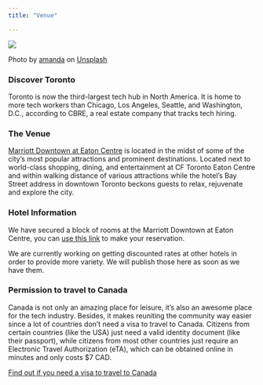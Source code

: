 ```yaml
---
title: "Venue" 

---
```


<img class="img-fluid mb-1" src="/images/toronto.webp">
<p class="credit mb-4">Photo by <a href="https://unsplash.com/@amandachang?utm_source=unsplash&utm_medium=referral&utm_content=creditCopyText">amanda</a> on <a href="https://unsplash.com/photos/XRnDVDOOS2w?utm_source=unsplash&utm_medium=referral&utm_content=creditCopyText">Unsplash</a></p>


### Discover Toronto
Toronto is now the third-largest tech hub in North America. It is home to more tech workers than Chicago, Los Angeles, Seattle, and Washington, D.C., according to CBRE, a real estate company that tracks tech hiring.

### The Venue

[Marriott Downtown at Eaton Centre](https://www.marriott.com/en-us/hotels/yyzec-marriott-downtown-at-cf-toronto-eaton-centre/overview) is located in the midst of some of the city’s most popular attractions and prominent destinations. Located next to world-class shopping, dining, and entertainment at CF Toronto Eaton Centre and within walking distance of various attractions while the hotel’s Bay Street address in downtown Toronto beckons guests to relax, rejuvenate and explore the city.

### Hotel Information
We have secured a block of rooms at the Marriott Downtown at Eaton Centre, you can <a href="https://www.marriott.com/events/start.mi?id=1677692262364&key=GRP" target="_blank">use this link</a> to make your reservation.

We are currently working on getting discounted rates at other hotels in order to provide more variety. We will publish those here as soon as we have them.

<a name="canada"></a>
### Permission to travel to Canada
Canada is not only an amazing place for leisure, it’s also an awesome place for the tech industry. Besides, it makes reuniting the community way easier since a lot of countries don’t need a visa to travel to Canada. Citizens from certain countries (like the USA) just need a valid identity document (like their passport), while citizens from most other countries just require an Electronic Travel Authorization (eTA), which can be obtained online in minutes and only costs $7 CAD. 

[Find out if you need a visa to travel to Canada](https://ircc.canada.ca/english/visit/visas.asp)


  